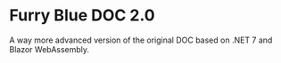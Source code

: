 # Furry Blue DOC 2.0

A way more advanced version of the original DOC based on .NET 7 and Blazor WebAssembly.